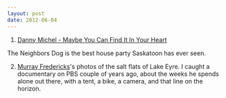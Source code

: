 ```yaml
---
layout: post
date: 2012-06-04
---
```


1. [Danny Michel - Maybe You Can Find It In Your Heart](https://www.youtube.com/watch?v=drQxEoJ67BI)

The Neighbors Dog is the best house party Saskatoon has ever seen. 

2. [Murray Fredericks](https://murrayfredericks.com)'s photos of the salt flats of Lake Eyre. I caught a documentary on PBS couple of years ago, about the weeks he spends alone out there, with a tent, a bike, a camera, and that line on the horizon. 
